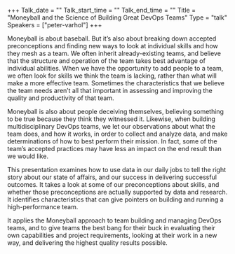 +++
Talk_date = ""
Talk_start_time = ""
Talk_end_time = ""
Title = "Moneyball and the Science of Building Great DevOps Teams"
Type = "talk"
Speakers = ["peter-varhol"]
+++

Moneyball is about baseball. But it’s also about breaking down accepted preconceptions and finding new ways to look at individual skills and how they mesh as a team. We often inherit already-existing teams, and believe that the structure and operation of the team takes best advantage of individual abilities. When we have the opportunity to add people to a team, we often look for skills we think the team is lacking, rather than what will make a more effective team. Sometimes the characteristics that we believe the team needs aren’t all that important in assessing and improving the quality and productivity of that team.

Moneyball is also about people deceiving themselves, believing something to be true because they think they witnessed it. Likewise, when building multidisciplinary DevOps teams, we let our observations about what the team does, and how it works, in order to collect and analyze data, and make determinations of how to best perform their mission. In fact, some of the team’s accepted practices may have less an impact on the end result than we would like.

This presentation examines how to use data in our daily jobs to tell the right story about our state of affairs, and our success in delivering successful outcomes. It takes a look at some of our preconceptions about skills, and whether those preconceptions are actually supported by data and research. It identifies characteristics that can give pointers on building and running a high-performance team.

It applies the Moneyball approach to team building and managing DevOps teams, and to give teams the best bang for their buck in evaluating their own capabilities and project requirements, looking at their work in a new way, and delivering the highest quality results possible.
